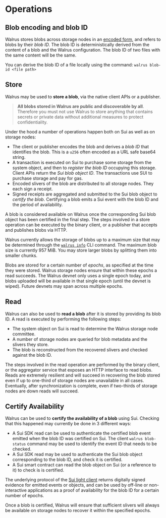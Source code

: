 # Operations

## Blob encoding and blob ID

Walrus stores blobs across storage nodes in an [encoded form](../design/encoding.md), and refers
to blobs by their _blob ID_. The blob ID is deterministically derived from the content of a blob
and the Walrus configuration. The blob ID of two files with the same content will be the same.

You can derive the blob ID of a file locally using the command: `walrus blob-id <file path>`

## Store

Walrus may be used to **store a blob**, via the native client APIs or a publisher.

> **All blobs
> stored in Walrus are public and discoverable by all**. Therefore you must not use Walrus to store
> anything that contains secrets or private data without additional measures to protect
> confidentiality.

Under the hood a number of operations happen both on Sui as well as on storage nodes:

- The client or publisher encodes the blob and derives a _blob ID_ that identifies the blob. This
  is a `u256` often encoded as a URL safe base64 string.
- A transaction is executed on Sui to purchase some storage from the system object, and then to
  _register the blob ID_ occupying this storage. Client APIs return the _Sui blob object ID_. The
  transactions use SUI to purchase storage and pay for gas.
- Encoded slivers of the blob are distributed to all storage nodes. They each sign a receipt.
- Signed receipts are aggregated and submitted to the Sui blob object to _certify the blob_.
  Certifying a blob emits a Sui event with the blob ID and the period of availability.

A blob is considered available on Walrus once the corresponding Sui blob object has been
certified in the final step. The steps involved in a store operation can be executed by the binary
client, or a publisher that accepts and publishes blobs via HTTP.

Walrus currently allows the storage of blobs up to a maximum size that may be determined
through the [`walrus info`](../usage/client-cli.md#walrus-system-information) CLI command. The
maximum blob size is currently 957&nbsp;MiB. You may store larger blobs by splitting them into
smaller chunks.

Blobs are stored for a certain number of _epochs_, as specified at the time they were stored. Walrus
storage nodes ensure that within these epochs a read succeeds. The Walrus devnet only uses a single
epoch today, and blobs uploaded will be available in that single epoch (until the devnet is wiped).
Future devnets may span across multiple epochs.

## Read

Walrus can also be used to **read a blob** after it is stored by providing its blob ID.
A read is executed by performing the following steps:

- The system object on Sui is read to determine the Walrus storage node committee.
- A number of storage nodes are queried for blob metadata and the slivers they store.
- The blob is reconstructed from the recovered slivers and checked against the blob ID.

The steps involved in the read operation are performed by the binary client, or the aggregator
service that exposes an HTTP interface to read blobs. Reads are extremely resilient and will
succeed in recovering the blob stored even if up to one-third of storage nodes are
unavailable in all cases. Eventually, after synchronization is complete, even if two-thirds
of storage nodes are down reads will succeed.

## Certify Availability

Walrus can be used to **certify the availability of a blob** using Sui. Checking that this happened
may currently be done in 3 different ways:

- A Sui SDK read can be
  used to authenticate the certified blob event emitted when the blob ID was certified on Sui. The
  client `walrus blob-status` command may be used to identify the event ID that needs to be checked.
- A Sui SDK read may be
  used to authenticate the Sui blob object corresponding to the blob ID, and check it is certified.
- A Sui smart contract can read the blob object on Sui (or a reference to it) to check
  is is certified.

The underlying protocol of the
[Sui light client](https://github.com/MystenLabs/sui/tree/main/crates/sui-light-client)
returns digitally signed evidence for emitted events
or objects, and can be used by off-line or non-interactive applications as a proof of availability
for the blob ID for a certain number of epochs.

Once a blob is certified, Walrus will ensure that sufficient slivers will always be
available on storage nodes to recover it within the specified epochs.
